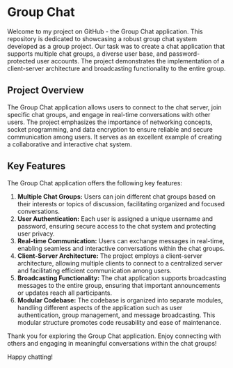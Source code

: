 # Group Chat

Welcome to my project on GitHub - the Group Chat application. This repository is dedicated to showcasing a robust group chat system developed as a group project. Our task was to create a chat application that supports multiple chat groups, a diverse user base, and password-protected user accounts. The project demonstrates the implementation of a client-server architecture and broadcasting functionality to the entire group.

## Project Overview
The Group Chat application allows users to connect to the chat server, join specific chat groups, and engage in real-time conversations with other users. The project emphasizes the importance of networking concepts, socket programming, and data encryption to ensure reliable and secure communication among users. It serves as an excellent example of creating a collaborative and interactive chat system.

## Key Features
The Group Chat application offers the following key features:
1. **Multiple Chat Groups:** Users can join different chat groups based on their interests or topics of discussion, facilitating organized and focused conversations.
2. **User Authentication:** Each user is assigned a unique username and password, ensuring secure access to the chat system and protecting user privacy.
3. **Real-time Communication:** Users can exchange messages in real-time, enabling seamless and interactive conversations within the chat groups.
4. **Client-Server Architecture:** The project employs a client-server architecture, allowing multiple clients to connect to a centralized server and facilitating efficient communication among users.
5. **Broadcasting Functionality:** The chat application supports broadcasting messages to the entire group, ensuring that important announcements or updates reach all participants.
6. **Modular Codebase:** The codebase is organized into separate modules, handling different aspects of the application such as user authentication, group management, and message broadcasting. This modular structure promotes code reusability and ease of maintenance.

Thank you for exploring the Group Chat application. Enjoy connecting with others and engaging in meaningful conversations within the chat groups!

Happy chatting!
